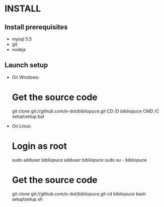 
# INSTALL

## Install prerequisites

* mysql 5.5
* git
* nodejs

## Launch setup

* On Windows:
    # Get the source code
    git clone git://github.com/e-dot/bibliopuce.git
    CD /D bibliopuce
    CMD /C setup\setup.bat

* On Linux:
    # Login as root
    sudo adduser bibliopuce
    adduser bibliopuce sudo
    su - bibliopuce
    # Get the source code
    git clone git://github.com/e-dot/bibliopuce.git
    cd bibliopuce
    bash setup\setup.sh
